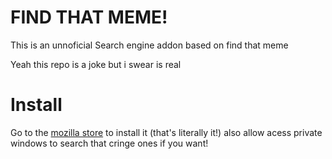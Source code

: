 # FIND THAT MEME!
This is an unnoficial Search engine addon based on find that meme

Yeah this repo is a joke but i swear is real

# Install
Go to the [mozilla store](https://addons.mozilla.org/es/firefox/addon/find-that-meme-unnoficial-se/?utm_source=addons.mozilla.org&utm_medium=referral&utm_content=search) to install it (that's literally it!) also allow acess private windows to search that cringe ones if you want!

